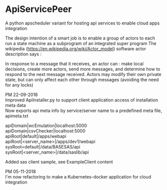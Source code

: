 # ApiServicePeer
A python apscheduler variant for hosting api services to enable cloud apps integration

The design intention of a smart job is to enable a group of actors to each run a state
machine as a subprogram of an integrated super program
The wikipedia (https://en.wikipedia.org/wiki/Actor_model) software actor description says :

  In response to a message that it receives, an actor can : make local decisions, 
  create more actors, send more messages, and determine how to respond to the 
  next message received. Actors may modify their own private state, but can only 
  affect each other through messages (avoiding the need for any locks)

PM 22-09-2018<br>
Improved ApiInstaller.py to support client application access of installation meta data<br>
Now exports api meta info by service/server name to a predefined meta file, apimeta.txt

apiDomain|wcEmulation|localhost:5000<br>
apiDomain|csvChecker|localhost:5000<br>
apiRoot|default|/apps/webapi<br>
apiRoot|<server_name>|/apps/dev1/webapi<br>
sysRoot=default|/data/BASESAS/api<br>
sysRoot|<server_name>|/data/saslib/api<br>

Added sas client sample, see ExampleClient content

PM 05-11-2018<br>
I'm now refactoring to make a Kubernetes-docker application for cloud integration
